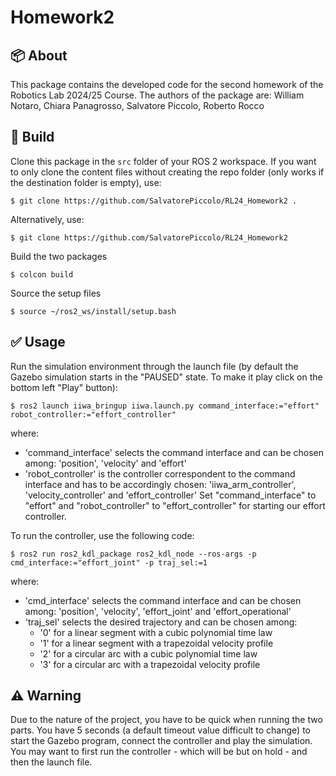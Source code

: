 # Homework2

## :package: About

This package contains the developed code for the second homework of the Robotics Lab 2024/25 Course. The authors of the package are:
William Notaro, Chiara Panagrosso, Salvatore Piccolo, Roberto Rocco

## :hammer: Build
Clone this package in the `src` folder of your ROS 2 workspace.  If you want to only clone the content files without creating the repo folder (only works if the destination folder is empty), use:
```
$ git clone https://github.com/SalvatorePiccolo/RL24_Homework2 .
```
Alternatively, use:
```
$ git clone https://github.com/SalvatorePiccolo/RL24_Homework2
```

Build the two packages
```
$ colcon build
```
Source the setup files
```
$ source ~/ros2_ws/install/setup.bash
```

## :white_check_mark: Usage
Run the simulation environment through the launch file (by default the Gazebo simulation starts in the "PAUSED" state. To make it play click on the bottom left "Play" button):
```
$ ros2 launch iiwa_bringup iiwa.launch.py command_interface:="effort" robot_controller:="effort_controller"
```
where:
- 'command_interface' selects the command interface and can be chosen among: 'position', 'velocity' and 'effort'
- 'robot_controller' is the controller correspondent to the command interface and has to be accordingly chosen: 'iiwa_arm_controller', 'velocity_controller' and 'effort_controller'
Set "command_interface" to "effort" and "robot_controller" to "effort_controller" for starting our effort controller. 

To run the controller, use the following code:
```
$ ros2 run ros2_kdl_package ros2_kdl_node --ros-args -p cmd_interface:="effort_joint" -p traj_sel:=1
```
where:
- 'cmd_interface' selects the command interface and can be chosen among: 'position', 'velocity', 'effort_joint' and 'effort_operational'
- 'traj_sel' selects the desired trajectory and can be chosen among:
    - '0' for a linear segment with a cubic polynomial time law
    - '1' for a linear segment with a trapezoidal velocity profile
    - '2' for a circular arc with a cubic polynomial time law
    - '3' for a circular arc with a trapezoidal velocity profile

## :warning: Warning
Due to the nature of the project, you have to be quick when running the two parts. You have 5 seconds (a default timeout value difficult to change) to start the Gazebo program, connect the controller and play the simulation. You may want to first run the controller - which will be but on hold - and then the launch file.
